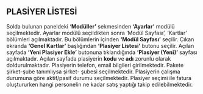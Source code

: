 ## PLASİYER LİSTESİ

Solda bulunan paneldeki **‘Modüller’** sekmesinden **‘Ayarlar’** modülü seçilmektedir. Ayarlar modülü seçildikten sonra ‘Modül Sayfası’, ‘Kartlar’ bölümleri açılmaktadır. Bu bölümlerin içinden **‘Modül Sayfası’** seçilir. Çıkan ekranda **‘Genel Kartlar’** başlığından **‘Plasiyer Listesi’** butonu seçilir. Açılan sayfada **‘Yeni Plasiyer Ekle’** butonuna tıklandığında **‘Plasiyer (Yeni)’** sayfası açılmaktadır. Açılan sayfada plasiyerin **kodu** ve **adı** zorunlu olarak doldurulmaktadır. Plasiyerin telefon, email bilgileri girilmektedir. Pakete şirket-şube tanımlıysa şirket- şubesi seçilmektedir. Plasiyerin çalışma durumuna göre aktif/pasif durumu seçilmektedir. Plasiyer seçimi ile fatura oluştururken hangi personelin ne kadar satış yaptığı takip edilebilmektedir.

